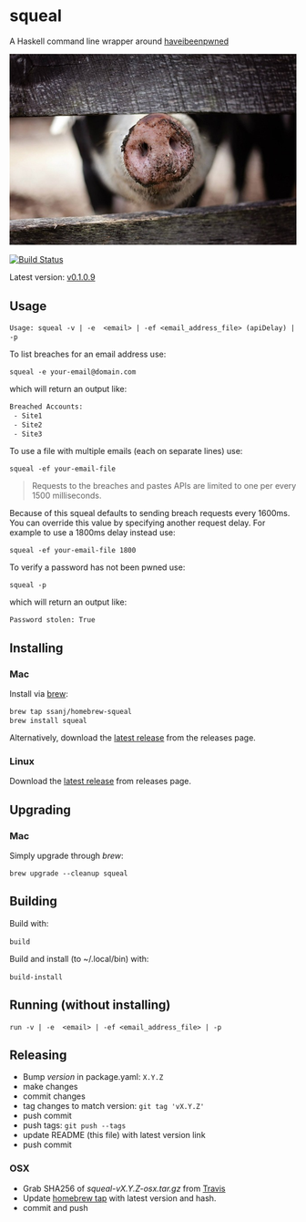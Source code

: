 # squeal

A Haskell command line wrapper around [haveibeenpwned](https://haveibeenpwned.com/)

![squeal](squeal.jpg)

[![Build Status](https://travis-ci.org/ssanj/squeal.svg?branch=master)](https://travis-ci.org/ssanj/squeal)

Latest version: [v0.1.0.9](https://github.com/ssanj/squeal/releases/tag/v0.1.0.9)

## Usage

```
Usage: squeal -v | -e  <email> | -ef <email_address_file> (apiDelay) | -p
```

To list breaches for an email address use:

```
squeal -e your-email@domain.com
```

which will return an output like:

```
Breached Accounts:
 - Site1
 - Site2
 - Site3
```

To use a file with multiple emails (each on separate lines) use:

```
squeal -ef your-email-file
```

> Requests to the breaches and pastes APIs are limited to one per every 1500 milliseconds.

Because of this squeal defaults to sending breach requests every 1600ms. You can override this value by specifying another request delay. For example to use a 1800ms delay instead use:

```
squeal -ef your-email-file 1800
```

To verify a password has not been pwned use:


```
squeal -p
```

which will return an output like:

```
Password stolen: True
```

## Installing

### Mac

Install via [brew](https://brew.sh/):

```
brew tap ssanj/homebrew-squeal
brew install squeal
```

Alternatively, download the [latest release](https://github.com/ssanj/squeal/releases/) from the releases page.

### Linux

Download the [latest release](https://github.com/ssanj/squeal/releases/) from releases page.

## Upgrading

### Mac

Simply upgrade through *brew*:

```
brew upgrade --cleanup squeal
```

## Building

Build with:

```build```

Build and install (to ~/.local/bin) with:

```build-install```


## Running (without installing)

```
run -v | -e  <email> | -ef <email_address_file> | -p
```

## Releasing

- Bump *version* in package.yaml: `X.Y.Z`
- make changes
- commit changes
- tag changes to match version: `git tag 'vX.Y.Z'`
- push commit
- push tags: `git push --tags`
- update README (this file) with latest version link
- push commit

### OSX

- Grab SHA256 of *squeal-vX.Y.Z-osx.tar.gz* from [Travis](https://travis-ci.org/ssanj/squeal/builds)
- Update [homebrew tap](https://github.com/ssanj/homebrew-squeal) with latest version and hash.
- commit and push

